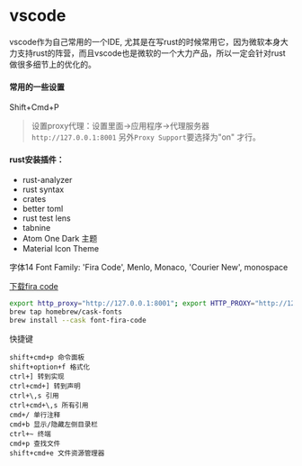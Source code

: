 # vscode

vscode作为自己常用的一个IDE,
尤其是在写rust的时候常用它，因为微软本身大力支持rust的阵营，而且vscode也是微软的一个大力产品，所以一定会针对rust做很多细节上的优化的。

#### 常用的一些设置

Shift+Cmd+P 

> 设置proxy代理：设置里面->应用程序->代理服务器 `http://127.0.0.1:8001` 另外`Proxy Support`要选择为"on" 才行。

#### rust安装插件：

- rust-analyzer
- rust syntax
- crates
- better toml
- rust test lens
- tabnine
- Atom One Dark 主题
- Material Icon Theme 

字体14 
Font Family: 'Fira Code', Menlo, Monaco, 'Courier New', monospace

[下载fira code](https://github.com/tonsky/FiraCode/wiki/Installing)

```bash
export http_proxy="http://127.0.0.1:8001"; export HTTP_PROXY="http://127.0.0.1:8001"; export https_proxy="http://127.0.0.1:8001"; export HTTPS_PROXY="http://127.0.0.1:8001"
brew tap homebrew/cask-fonts
brew install --cask font-fira-code
```

快捷键
```text
shift+cmd+p 命令面板
shift+option+f 格式化
ctrl+] 转到实现
ctrl+cmd+] 转到声明
ctrl+\,s 引用
ctrl+cmd+\,s 所有引用
cmd+/ 单行注释
cmd+b 显示/隐藏左侧目录栏
ctrl+~ 终端
cmd+p 查找文件
shift+cmd+e 文件资源管理器
```
